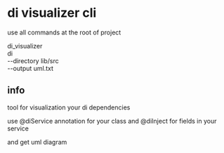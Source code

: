 # di visualizer cli

use all commands at the root of project

di_visualizer \
    di \
    --directory lib/src \
    --output uml.txt

## info
tool for visualization your di dependencies

use @diService annotation for your class
and @diInject for fields in your service

and get uml diagram